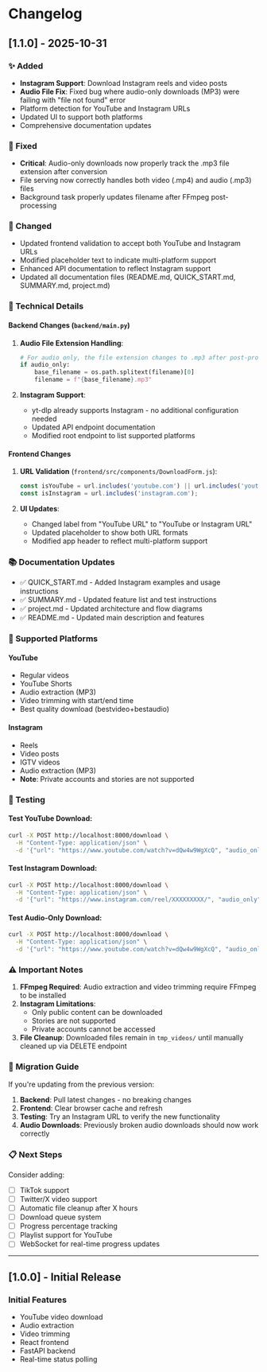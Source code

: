 # Changelog

## [1.1.0] - 2025-10-31

### ✨ Added
- **Instagram Support**: Download Instagram reels and video posts
- **Audio File Fix**: Fixed bug where audio-only downloads (MP3) were failing with "file not found" error
- Platform detection for YouTube and Instagram URLs
- Updated UI to support both platforms
- Comprehensive documentation updates

### 🐛 Fixed
- **Critical**: Audio-only downloads now properly track the .mp3 file extension after conversion
- File serving now correctly handles both video (.mp4) and audio (.mp3) files
- Background task properly updates filename after FFmpeg post-processing

### 📝 Changed
- Updated frontend validation to accept both YouTube and Instagram URLs
- Modified placeholder text to indicate multi-platform support
- Enhanced API documentation to reflect Instagram support
- Updated all documentation files (README.md, QUICK_START.md, SUMMARY.md, project.md)

### 🔧 Technical Details

#### Backend Changes (`backend/main.py`)
1. **Audio File Extension Handling**:
   ```python
   # For audio only, the file extension changes to .mp3 after post-processing
   if audio_only:
       base_filename = os.path.splitext(filename)[0]
       filename = f"{base_filename}.mp3"
   ```

2. **Instagram Support**:
   - yt-dlp already supports Instagram - no additional configuration needed
   - Updated API endpoint documentation
   - Modified root endpoint to list supported platforms

#### Frontend Changes
1. **URL Validation** (`frontend/src/components/DownloadForm.js`):
   ```javascript
   const isYouTube = url.includes('youtube.com') || url.includes('youtu.be');
   const isInstagram = url.includes('instagram.com');
   ```

2. **UI Updates**:
   - Changed label from "YouTube URL" to "YouTube or Instagram URL"
   - Updated placeholder to show both URL formats
   - Modified app header to reflect multi-platform support

### 📚 Documentation Updates
- ✅ QUICK_START.md - Added Instagram examples and usage instructions
- ✅ SUMMARY.md - Updated feature list and test instructions
- ✅ project.md - Updated architecture and flow diagrams
- ✅ README.md - Updated main description and features

### 🎯 Supported Platforms

#### YouTube
- Regular videos
- YouTube Shorts
- Audio extraction (MP3)
- Video trimming with start/end time
- Best quality download (bestvideo+bestaudio)

#### Instagram
- Reels
- Video posts
- IGTV videos
- Audio extraction (MP3)
- **Note**: Private accounts and stories are not supported

### 🧪 Testing

#### Test YouTube Download:
```bash
curl -X POST http://localhost:8000/download \
  -H "Content-Type: application/json" \
  -d '{"url": "https://www.youtube.com/watch?v=dQw4w9WgXcQ", "audio_only": false}'
```

#### Test Instagram Download:
```bash
curl -X POST http://localhost:8000/download \
  -H "Content-Type: application/json" \
  -d '{"url": "https://www.instagram.com/reel/XXXXXXXXX/", "audio_only": false}'
```

#### Test Audio-Only Download:
```bash
curl -X POST http://localhost:8000/download \
  -H "Content-Type: application/json" \
  -d '{"url": "https://www.youtube.com/watch?v=dQw4w9WgXcQ", "audio_only": true}'
```

### ⚠️ Important Notes

1. **FFmpeg Required**: Audio extraction and video trimming require FFmpeg to be installed
2. **Instagram Limitations**: 
   - Only public content can be downloaded
   - Stories are not supported
   - Private accounts cannot be accessed
3. **File Cleanup**: Downloaded files remain in `tmp_videos/` until manually cleaned up via DELETE endpoint

### 🚀 Migration Guide

If you're updating from the previous version:

1. **Backend**: Pull latest changes - no breaking changes
2. **Frontend**: Clear browser cache and refresh
3. **Testing**: Try an Instagram URL to verify the new functionality
4. **Audio Downloads**: Previously broken audio downloads should now work correctly

### 📋 Next Steps

Consider adding:
- [ ] TikTok support
- [ ] Twitter/X video support
- [ ] Automatic file cleanup after X hours
- [ ] Download queue system
- [ ] Progress percentage tracking
- [ ] Playlist support for YouTube
- [ ] WebSocket for real-time progress updates

---

## [1.0.0] - Initial Release

### Initial Features
- YouTube video download
- Audio extraction
- Video trimming
- React frontend
- FastAPI backend
- Real-time status polling
